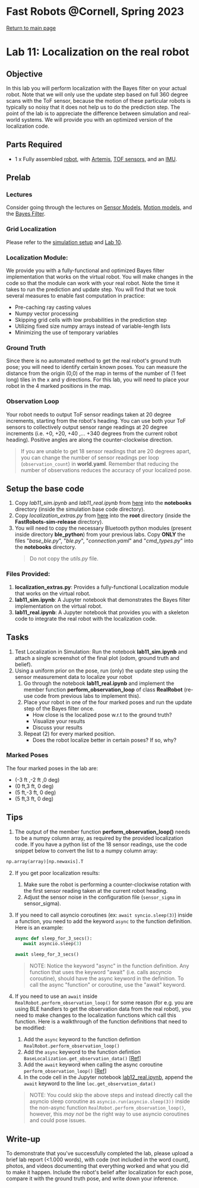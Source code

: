 # Fast Robots @Cornell, Spring 2023

[Return to main page](index.md)

# Lab 11: Localization on the real robot

## Objective
In this lab you will perform localization with the Bayes filter on your actual robot. Note that we will only use the update step based on full 360 degree scans with the ToF sensor, because the motion of these particular robots is typically so noisy that it does not help us to do the prediction step. The point of the lab is to appreciate the difference between simulation and real-world systems. We will provide you with an optimized version of the localization code.

## Parts Required
* 1 x Fully assembled [robot](https://force1rc.com/products/cyclone-remote-control-car-for-kids-adults), with [Artemis](https://www.sparkfun.com/products/15443), [TOF sensors](https://www.pololu.com/product/3415), and an [IMU](https://www.digikey.com/en/products/detail/pimoroni-ltd/PIM448/10246391).


## Prelab
### Lectures
Consider going through the lectures on [Sensor Models](lectures/FastRobots-18-SensorModel.pdf), [Motion models](lectures/FastRobots-17-Motion_models.pdf), and the [Bayes Filter](lectures/FastRobots-16-Markov_BayesFilter1.pdf).

### Grid Localization
Please refer to the [simulation setup](FastRobots-Sim.md) and [Lab 10](Lab10.md).

### Localization Module: 
We provide you with a fully-functional and optimized Bayes filter implementation that works on the virtual robot. You will make changes in the code so that the module can work with your real robot. Note the time it takes to run the prediction and update step. You will find that we took several measures to enable fast computation in practice:
- Pre-caching ray casting values
- Numpy vector processing
- Skipping grid cells with low probabilities in the prediction step
- Utilizing fixed size numpy arrays instead of variable-length lists
- Minimizing the use of temporary variables

### Ground Truth
Since there is no automated method to get the real robot's ground truth pose; you will need to identify certain known poses. You can measure the distance from the origin (0,0) of the map in terms of the number of (1 feet long) tiles in the x and y directions. For this lab, you will need to place your robot in the 4 marked positions in the map.

### Observation Loop
Your robot needs to output ToF sensor readings taken at 20 degree increments, starting from the robot's heading.
You can use both your ToF sensors to collectively output sensor range readings at 20 degree increments (i.e. +0, +20, +40 ,... +340 degrees from the current robot heading). Positive angles are along the counter-clockwise direction.

> If you are unable to get 18 sensor readings that are 20 degrees apart, you can change the number of sensor readings per loop (`observation_count`) in **world.yaml**. Remember that reducing the number of observations reduces the accuracy of your localized pose.


## Setup the base code
1. Copy *lab11_sim.ipynb* and *lab11_real.ipynb* from [here](https://github.com/CEI-lab/FastRobots-lab11) into the **notebooks** directory (inside the simulation base code directory).
2. Copy *localization_extras.py* from [here](https://github.com/CEI-lab/FastRobots-lab11) into the **root** directory (inside the **FastRobots-sim-release** directory).
3. You will need to copy the necessary Bluetooth python modules (present inside directory **ble_python**) from your previous labs. Copy **ONLY** the files "*base_ble.py*", "*ble.py*", "*connection.yaml*" and "*cmd_types.py*" into the **notebooks** directory.
   > Do not copy the *utils.py* file.

### Files Provided:
1. **localization_extras.py**: Provides a fully-functional Localization module that works on the virtual robot.
2. **lab11_sim.ipynb**: A Jupyter notebook that demonstrates the Bayes filter implementation on the virtual robot.
3. **lab11_real.ipynb**: A Jupyter notebook that provides you with a skeleton code to integrate the real robot with the localization code.

## Tasks
1. Test Localization in Simulation: Run the notebook **lab11_sim.ipynb** and attach a single screenshot of the final plot (odom, ground truth and belief).
2. Using a uniform prior on the pose, run (only) the update step using the sensor measurement data to localize your robot
   1. Go through the notebook **lab11_real.ipynb** and implement the member function **perform_observation_loop** of class **RealRobot** (re-use code from previous labs to implement this).
   2. Place your robot in one of the four marked poses and run the update step of the Bayes filter once. 
      - How close is the localized pose w.r.t to the ground truth?
      - Visualize your results
      - Discuss your results
   3. Repeat (2) for every marked position. 
      - Does the robot localize better in certain poses? If so, why?

### Marked Poses
The four marked poses in the lab are:
- (-3 ft ,-2 ft ,0 deg)
- (0 ft,3 ft, 0 deg)
- (5 ft,-3 ft, 0 deg)
- (5 ft,3 ft, 0 deg)

## Tips
1. The output of the member function **perform_observation_loop()** needs to be a numpy column array, as required by the provided localization code. If you have a python list of the 18 sensor readings, use the code snippet below to convert the list to a numpy column array:
```python
np.array(array)[np.newaxis].T
```
2. If you get poor localization results:
   1. Make sure the robot is performing a counter-clockwise rotation with the first sensor reading taken at the current robot heading.
   2. Adjust the sensor noise in the configuration file (`sensor_sigma` in sensor_sigma).
3. If you need to call asyncio coroutines (ex: `await syncio.sleep(3)`) inside a function, you need to add the keyword `async` to the function definition. Here is an example:
   ```python
   async def sleep_for_3_secs():
      await asyncio.sleep(3)

   await sleep_for_3_secs()
   ```
   > NOTE: Notice the keyword "async" in the function definition. Any function that uses the keyword "await" (i.e. calls ascyncio coroutine), should have the async keyword in the definition. To call the async "function" or coroutine, use the "await" keyword. 

4. If you need to use an `await` inside `RealRobot.perform_observation_loop()` for some reason (for e.g. you are using BLE handlers to get the observation data from the real robot), you need to make changes to the localization functions which call this function. Here is a walkthrough of the function definitions that need to be modified:
   1. Add the `async`  keyword to the function defintion `RealRobot.perform_observation_loop()`
   2. Add the `async`  keyword to the function defintion `BaseLocalization.get_observation_data()` [[Ref](https://github.com/CEI-lab/FastRobots-sim-release/blob/6175d6cda8d15b10ba611e5d41f91822465cf818/localization.py#L311)]
   3. Add the `await` keyword when calling the async coroutine `perform_observation_loop()` [[Ref](https://github.com/CEI-lab/FastRobots-sim-release/blob/6175d6cda8d15b10ba611e5d41f91822465cf818/localization.py#L312)]
   4. In the code cell in the Jupyter notebook [lab12_real.ipynb](https://github.com/CEI-lab/FastRobots-lab11/blob/main/lab11_real.ipynb), append the `await` keyword to the line `loc.get_observation_data()`

   > NOTE: You could skip the above steps and instead directly call the asyncio sleep coroutine as `asyncio.run(asyncio.sleep(3))` inside the non-async function `RealRobot.perform_observation_loop()`, however, this *may not* be the right way to use asyncio coroutines and could pose issues.

## Write-up
To demonstrate that you've successfully completed the lab, please upload a brief lab report (<1.000 words), with code (not included in the word count), photos, and videos documenting that everything worked and what you did to make it happen. Include the robot's belief after localization for each pose, compare it with the ground truth pose, and write down your inference.
